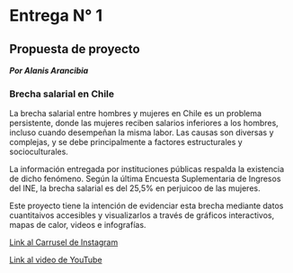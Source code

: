 # Entrega N° 1

## Propuesta de proyecto
_***Por Alanis Arancibia***_

### Brecha salarial en Chile 
La brecha salarial entre hombres y mujeres en Chile es un problema persistente, donde las mujeres reciben salarios inferiores a los hombres, incluso cuando desempeñan la misma labor. Las causas son diversas y complejas, y se debe principalmente a factores estructurales y socioculturales.

La información entregada por instituciones públicas respalda la existencia de dicho fenómeno. Según la última Encuesta Suplementaria de Ingresos del INE, la brecha salarial es del 25,5% en perjuicoo de las mujeres.

Este proyecto tiene la intención de evidenciar esta brecha mediante datos cuantitaivos accesibles y visualizarlos a través de gráficos interactivos, mapas de calor, videos e infografías. 


[Link al Carrusel de Instagram](https://www.canva.com/design/DAGRUQKBkiQ/a2WVh7z-1zlqgCU2JKFBKw/edit?utm_content=DAGRUQKBkiQ&utm_campaign=designshare&utm_medium=link2&utm_source=sharebutton)

[Link al video de YouTube](https://www.youtube.com/watch?v=6L05kFGg7ZA&ab_channel=AlanisTrinidad)

